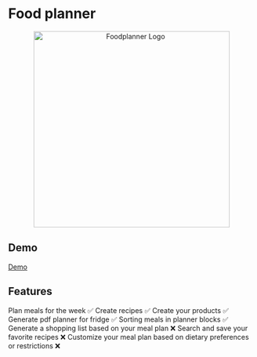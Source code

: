 # Food planner

<p align="center"><a href="https://foodplanner.pl/" target="_blank"><img src="https://foodplanner.pl/assets/logo-b9071c7b.svg" width="400" alt="Foodplanner Logo"></a></p>

## Demo 
[Demo](https://foodplanner.pl/)

## Features
Plan meals for the week ✅
Create recipes ✅
Create your products ✅
Generate pdf planner for fridge ✅
Sorting meals in planner blocks ✅
Generate a shopping list based on your meal plan ❌
Search and save your favorite recipes ❌
Customize your meal plan based on dietary preferences or restrictions ❌
